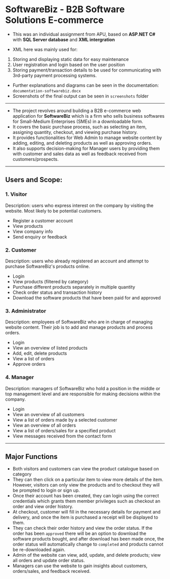 # SoftwareBiz - B2B Software Solutions E-commerce

- This was an individual assignment from APU, based on **ASP.NET C#** with **SQL Server database** and **XML intergration**

- XML here was mainly used for:
1. Storing and displaying static data for easy maintenance
2. User registration and login based on the user position
3. Storing payment/transaction details to be used for communicating with 3rd-party payment processing systems. 

- Further explanations and diagrams can be seen in the documentation: `documentation-softwarebiz.docx`
- Screenshots of the final output can be seen in `screenshots` folder

--------------

- The project revolves around building a B2B e-commerce web application for **SoftwareBiz** which is a firm who sells business softwares for Small-Medium Enterprises (SMEs) in a downloadable form.
- It covers the basic purchase process, such as selecting an item, assigning quantity, checkout, and viewing purchase history.
- It provides functionalities for Web Admin to manage website content by adding, editing, and deleting products as well as approving orders.
- It also supports decision-making for Manager users by providing them with customer and sales data as well as feedback received from customers/prospects.

--------------

## Users and Scope:
### 1. Visitor
Description: users who express interest on the company by visiting the website. Most likely to be potential customers.
- Register a customer account
- View products
- View company info
- Send enquiry or feedback
### 2. Customer
Description: users who already registered an account and attempt to purchase SoftwareBiz's products online.
- Login
- View products (filtered by category)
- Purchase different products separately in multiple quantity
- Check order status and transaction history
- Download the software products that have been paid for and approved
### 3. Administrator
Description: employees of SoftwareBiz who are in charge of managing website content. Their job is to add and manage products and process orders.
- Login
- View an overview of listed products
- Add, edit, delete products
- View a list of orders
- Approve orders
### 4. Manager
Description: managers of SoftwareBiz who hold a position in the middle or top management level and are responsible for making decisions within the company.
- Login
- View an overview of all customers
- View a list of orders made by a selected customer
- View an overview of all orders 
- View a list of orders/sales for a specified product
- View messages received from the contact form

-------------

## Major Functions
- Both visitors and customers can view the product catalogue based on category 
- They can then click on a particular item to view more details of the item. However, visitors can only view the products and to checkout they will be prompted to login or sign up. 
- Once their account has been created, they can login using the correct credentials which grants them member privileges such as checkout an order and view order history.
- At checkout, customer will fill in the necessary details for payment and delivery, and once the item is purchased a receipt will be displayed to them.
- They can check their order history and view the order status. If the order has been `approved` there will be an option to download the software products bought, and after download has been made once, the order status will automatically change to `completed` and products cannot be re-downloaded again.
- Admin of the website can view, add, update, and delete products; view all orders and update order status. 
- Managers can use the website to gain insights about customers, orders/sales, and feedback received.
